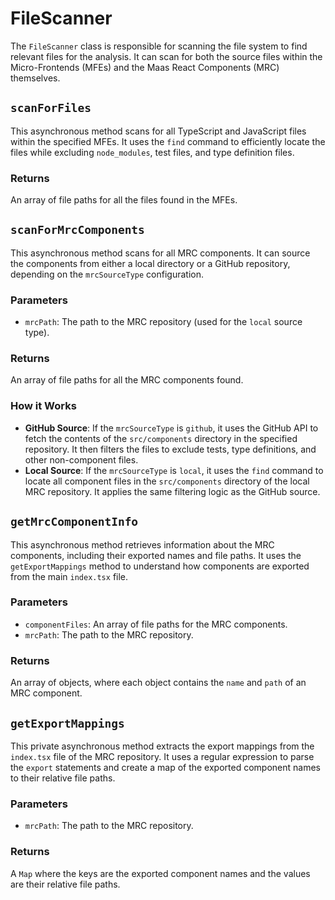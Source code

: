 # FileScanner

The `FileScanner` class is responsible for scanning the file system to find relevant files for the analysis. It can scan for both the source files within the Micro-Frontends (MFEs) and the Maas React Components (MRC) themselves.

## `scanForFiles`

This asynchronous method scans for all TypeScript and JavaScript files within the specified MFEs. It uses the `find` command to efficiently locate the files while excluding `node_modules`, test files, and type definition files.

### Returns

An array of file paths for all the files found in the MFEs.

## `scanForMrcComponents`

This asynchronous method scans for all MRC components. It can source the components from either a local directory or a GitHub repository, depending on the `mrcSourceType` configuration.

### Parameters

- `mrcPath`: The path to the MRC repository (used for the `local` source type).

### Returns

An array of file paths for all the MRC components found.

### How it Works

- **GitHub Source**: If the `mrcSourceType` is `github`, it uses the GitHub API to fetch the contents of the `src/components` directory in the specified repository. It then filters the files to exclude tests, type definitions, and other non-component files.
- **Local Source**: If the `mrcSourceType` is `local`, it uses the `find` command to locate all component files in the `src/components` directory of the local MRC repository. It applies the same filtering logic as the GitHub source.

## `getMrcComponentInfo`

This asynchronous method retrieves information about the MRC components, including their exported names and file paths. It uses the `getExportMappings` method to understand how components are exported from the main `index.tsx` file.

### Parameters

- `componentFiles`: An array of file paths for the MRC components.
- `mrcPath`: The path to the MRC repository.

### Returns

An array of objects, where each object contains the `name` and `path` of an MRC component.

## `getExportMappings`

This private asynchronous method extracts the export mappings from the `index.tsx` file of the MRC repository. It uses a regular expression to parse the `export` statements and create a map of the exported component names to their relative file paths.

### Parameters

- `mrcPath`: The path to the MRC repository.

### Returns

A `Map` where the keys are the exported component names and the values are their relative file paths.
